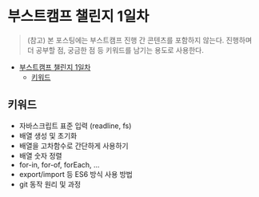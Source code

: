 # 부스트캠프 챌린지 1일차

> (참고) 본 포스팅에는 부스트캠프 진행 간 콘텐츠를 포함하지 않는다. 진행하며 더 공부할 점, 궁금한 점 등 키워드를 남기는 용도로 사용한다.

- [부스트캠프 챌린지 1일차](#부스트캠프-챌린지-1일차)
  - [키워드](#키워드)

## 키워드

- 자바스크립트 표준 입력 (readline, fs)
- 배열 생성 및 초기화
- 배열을 고차함수로 간단하게 사용하기
- 배열 숫자 정렬
- for-in, for-of, forEach, ...
- export/import 등 ES6 방식 사용 방법
- git 동작 원리 및 과정
